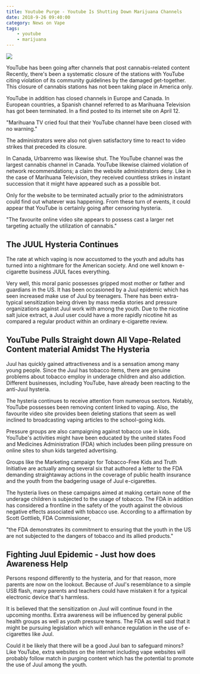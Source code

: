 ```yaml
---
title: Youtube Purge - Youtube Is Shutting Down Marijuana Channels
date: 2018-9-26 09:40:00
category: News on Vape
tags:
	- youtube
	- marijuana
---
```


![](/images/2.jpg)

YouTube has been going after channels that post cannabis-related content
Recently, there's been a systematic closure of the stations with YouTube citing violation of its community guidelines by the damaged get-together. This closure of cannabis stations has not been taking place in America only.

<!-- more -->

YouTube in addition has closed channels in Europe and Canada. In European countries, a Spanish channel referred to as Marihuana Television has got been terminated. In a find posted to its internet site on April 12.

"Marihuana TV cried foul that their YouTube channel have been closed with no warning."

The administrators were also not given satisfactory time to react to video strikes that preceded its closure.

In Canada, Urbanremo was likewise shut. The YouTube channel was the largest cannabis channel in Canada. YouTube likewise claimed violation of network recommendations; a claim the website administrators deny. Like in the case of Marihuana Television, they received countless strikes in instant succession that it might have appeared such as a possible bot.

Only for the website to be terminated actually prior to the administrators could find out whatever was happening. From these turn of events, it could appear that YouTube is certainly going after censoring hysteria.

"The favourite online video site appears to possess cast a larger net targeting actually the utilization of cannabis."

## The JUUL Hysteria Continues

The rate at which vaping is now accustomed to the youth and adults has turned into a nightmare for the American society. And one well known e-cigarette business JUUL faces everything.

Very well, this moral panic possesses gripped most mother or father and guardians in the US. It has been occasioned by a Juul epidemic which has seen increased make use of Juul by teenagers. There has been extra-typical sensitization being driven by mass media stories and pressure organizations against Juul work with among the youth. Due to the nicotine salt juice extract, a Juul user could have a more rapidly nicotine hit as compared a regular product within an ordinary e-cigarette review.

## YouTube Pulls Straight down All Vape-Related Content material Amidst The Hysteria

Juul has quickly gained attractiveness and is a sensation among many young people. Since the Juul has tobacco items, there are genuine problems about tobacco employ in underage children and also addiction. Different businesses, including YouTube, have already been reacting to the anti-Juul hysteria.

The hysteria continues to receive attention from numerous sectors. Notably, YouTube possesses been removing content linked to vaping. Also, the favourite video site provides been deleting stations that seem as well inclined to broadcasting vaping articles to the school-going kids.

Pressure groups are also campaigning against tobacco use in kids. YouTube's activities might have been educated by the united states Food and Medicines Administration (FDA) which includes been piling pressure on online sites to shun kids targeted advertising.

Groups like the Marketing campaign for Tobacco-Free Kids and Truth Initiative are actually among several six that authored a letter to the FDA demanding straightaway actions in the coverage of public health insurance and the youth from the badgering usage of Juul e-cigarettes.

The hysteria lives on these campaigns aimed at making certain none of the underage children is subjected to the usage of tobacco. The FDA in addition has considered a frontline in the safety of the youth against the obvious negative effects associated with tobacco use. According to a affirmation by Scott Gottlieb, FDA Commissioner,

"the FDA demonstrates its commitment to ensuring that the youth in the US are not subjected to the dangers of tobacco and its allied products."

## Fighting Juul Epidemic - Just how does Awareness Help

Persons respond differently to the hysteria, and for that reason, more parents are now on the lookout. Because of Juul's resemblance to a simple USB flash, many parents and teachers could have mistaken it for a typical electronic device that's harmless.

It is believed that the sensitization on Juul will continue found in the upcoming months. Extra awareness will be influenced by general public health groups as well as youth pressure teams. The FDA as well said that it might be pursuing legislation which will enhance regulation in the use of e-cigarettes like Juul.

Could it be likely that there will be a good Juul ban to safeguard minors? Like YouTube, extra websites on the internet including vape websites will probably follow match in purging content which has the potential to promote the use of Juul among the youth.